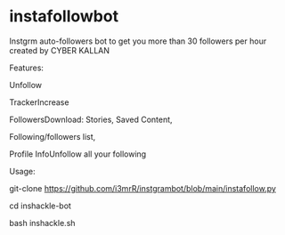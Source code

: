 # instafollowbot
Instgrm auto-followers bot to get you more than 30 followers per hour created by CYBER KALLAN

Features:

Unfollow

TrackerIncrease

FollowersDownload: Stories, Saved Content,

Following/followers list,

Profile InfoUnfollow all your following

Usage:

git-clone https://github.com/i3mrR/instgrambot/blob/main/instafollow.py

cd inshackle-bot

bash inshackle.sh

